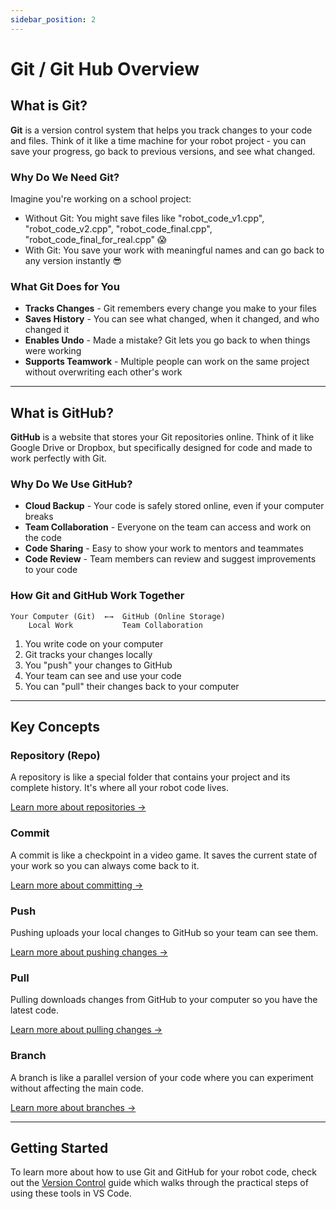 ```yaml
---
sidebar_position: 2
---
```


# Git / Git Hub Overview

## What is Git?

**Git** is a version control system that helps you track changes to your code and files. Think of it like a time machine for your robot project - you can save your progress, go back to previous versions, and see what changed.

### Why Do We Need Git?

Imagine you're working on a school project:
- Without Git: You might save files like "robot_code_v1.cpp", "robot_code_v2.cpp", "robot_code_final.cpp", "robot_code_final_for_real.cpp" 😱
- With Git: You save your work with meaningful names and can go back to any version instantly 😎

### What Git Does for You

- **Tracks Changes** - Git remembers every change you make to your files
- **Saves History** - You can see what changed, when it changed, and who changed it
- **Enables Undo** - Made a mistake? Git lets you go back to when things were working
- **Supports Teamwork** - Multiple people can work on the same project without overwriting each other's work

---

## What is GitHub?

**GitHub** is a website that stores your Git repositories online. Think of it like Google Drive or Dropbox, but specifically designed for code and made to work perfectly with Git.

### Why Do We Use GitHub?

- **Cloud Backup** - Your code is safely stored online, even if your computer breaks
- **Team Collaboration** - Everyone on the team can access and work on the code
- **Code Sharing** - Easy to show your work to mentors and teammates
- **Code Review** - Team members can review and suggest improvements to your code

### How Git and GitHub Work Together

```
Your Computer (Git)  ←→  GitHub (Online Storage)
    Local Work           Team Collaboration
```

1. You write code on your computer
2. Git tracks your changes locally
3. You "push" your changes to GitHub
4. Your team can see and use your code
5. You can "pull" their changes back to your computer

---

## Key Concepts

### Repository (Repo)
A repository is like a special folder that contains your project and its complete history. It's where all your robot code lives.

[Learn more about repositories →](./01_Version_Control/index.md#repositories)

### Commit
A commit is like a checkpoint in a video game. It saves the current state of your work so you can always come back to it.

[Learn more about committing →](./01_Version_Control/index.md#committing)

### Push
Pushing uploads your local changes to GitHub so your team can see them.

[Learn more about pushing changes →](./01_Version_Control/index.md#pushing-changes)

### Pull
Pulling downloads changes from GitHub to your computer so you have the latest code.

[Learn more about pulling changes →](./01_Version_Control/index.md#pulling-changes)

### Branch
A branch is like a parallel version of your code where you can experiment without affecting the main code.

[Learn more about branches →](./01_Version_Control/index.md#branches)

---

## Getting Started

To learn more about how to use Git and GitHub for your robot code, check out the [Version Control](./01_Version_Control/index.md) guide which walks through the practical steps of using these tools in VS Code.
